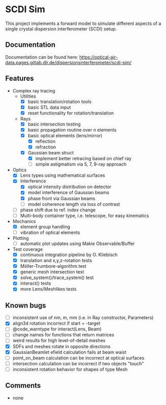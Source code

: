 # SCDI Sim

This project implements a forward model to simulate different aspects of a single crystal dispersion interferometer (SCDI) setup.

## Documentation

Documentation can be found here: https://optical-air-data.pages.gitlab.dlr.de/dispersionsinterferometer/scdi-sim/

## Features 

- Complex ray tracing
    - Utilities
        - [x] basic translation/rotation tools
        - [x] basic STL data input
        - [x] reset functionality for rotation/translation
    - Rays        
        - [x] basic intersection testing
        - [x] basic propagation routine over n elements
        - [x] basic optical elements (lens/mirror)
            - [x] reflection
            - [x] refraction
        - [x] Gaussian beam struct
            - [x] implement better retracing based on chief ray
            - [ ] simple astigmatism via 5, 7, 9-ray approach
- Optics
    - [x] Lens types using mathematical surfaces
    - [x] Interference
        - [x] optical intensity distribution on detector
        - [x] model interference of Gaussian beams
        - [x] phase front via Gaussian beams
        - [ ] model coherence length via loss of contrast
    - [ ] phase shift due to ref. index change
    - [ ] Multi-body container type, i.e. telescope, for easy kinematics
- Mechanics
    - [x] element group handling
    - [ ] vibration of optical elements
- Plotting
    - [ ] automatic plot updates using Makie Observable/Buffer
- Test coverage
    - [x] continuous integration pipeline by O. Kliebisch
    - [x] translation and x,y,z-rotation tests
    - [x] Möller-Trumbore-algorithm test
    - [x] generic mesh intersection test
    - [x] solve_system()/trace_system() test
    - [x] interact() tests 
    - [x] more Lens/Meshlikes tests

## Known bugs

- [ ] inconsistent use of nm, m, mm (i.e. in Ray constructor, Parameters)
- [x] align3d rotation incorrect if start = -target
- [ ] @code_warntype for interact(Lens, Beam)
- [ ] change names for functions that return matrices
- [ ] weird results for high level-of-detail meshes
- [x] SDFs and meshes rotate in opposite directions
- [x] GaussianBeamlet efield calculation fails at beam waist
- [ ] point_on_beam calculation can be incorrect at optical surfaces
- [ ] intersection calculation can be incorrect if two objects "touch"
- [ ] inconsistent rotation behavior for shapes of type Mesh 

## Comments

- none
